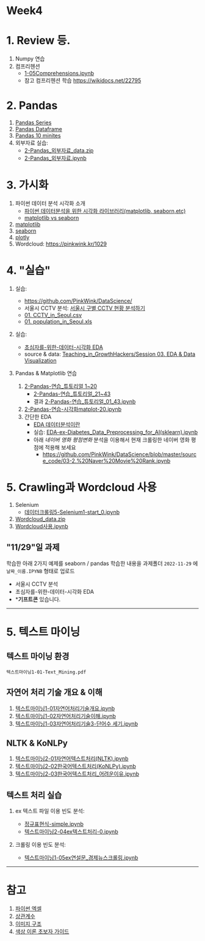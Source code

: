 # Week4

# 1. Review 등.

1. Numpy 연습
2. 컴프리헨션
    - [1-05Comprehensions.ipynb](notebooks/1-05Comprehensions.ipynb)
    - 참고 컴프리헨션 학습 https://wikidocs.net/22795

# 2. Pandas

1. [Pandas Series](notebooks/2-04Pandas_Series-0.ipynb)
2. [Pandas Dataframe](notebooks/2-05Pandas_DataFrame-0.ipynb)
3. [Pandas 10 minites](https://pandas.pydata.org/docs/user_guide/10min.html)
4. 외부자료 실습:
    - [2-Pandas_외부자료_data.zip](notebooks/2-Pandas_외부자료_data.zip)
    - [2-Pandas_외부자료.ipynb](notebooks/2-Pandas_외부자료.ipynb)



# 3. 가시화

1. 파이썬 데이터 분석 시각화 소개
    - [파이썬 데이터분석을 위한 시각화 라이브러리(matplotlib, seaborn,etc)](https://modulabs.co.kr/blog/python-data-analysis-matplotlib-seaborn-etc/#:~:text=Matplotlib%20vs%20seaborn,-Matplotlib%20%EB%8A%94%20%EC%A7%80%EC%86%8D%EC%A0%81&text=%EC%88%98%EB%A7%8E%EC%9D%80%20%EB%A0%8C%EB%8D%94%EB%A7%81%20%EB%B0%B1%EC%97%94%EB%93%9C%EB%A5%BC%20%EC%A0%9C%EA%B3%B5,%EB%90%9C%20Python%20%ED%94%8C%EB%A1%9C%ED%8C%85%20%EB%9D%BC%EC%9D%B4%EB%B8%8C%EB%9F%AC%EB%A6%AC%EC%9E%85%EB%8B%88%EB%8B%A4.)
    - [matplotlib vs seaborn](https://datauntold.com/matplotlib-vs-seaborn/)
1. [matplotlib](notebooks/2-가시화1-Matplotlib.ipynb)
2. [seaborn](notebooks/2-가시화2-Seaborn.ipynb)
3. [plotly](notebooks/2-가시화3-Plotly.ipynb)
4. Wordcloud: https://pinkwink.kr/1029



# 4. "실습"
1. 실습:
    - https://github.com/PinkWink/DataScience/
    - 서울시 CCTV 분석: [서울시 구별 CCTV 현황 분석하기](https://github.com/PinkWink/DataScience/blob/master/source_code/01.%20Basic%20of%20Python%2C%20Pandas%20and%20Matplotlib%20%20via%20analysis%20of%20CCTV%20in%20Seoul.ipynb)
    - [01. CCTV_in_Seoul.csv](https://github.com/PinkWink/DataScience/blob/master/data/01.%20CCTV_in_Seoul.csv)
    - [01. population_in_Seoul.xls](https://github.com/PinkWink/DataScience/blob/master/data/01.%20population_in_Seoul.xls)

2. 실습:
    - [초심자를-위한-데이터-시각화 EDA](https://medium.com/bondata/%EC%B4%88%EC%8B%AC%EC%9E%90%EB%A5%BC-%EC%9C%84%ED%95%9C-%EB%8D%B0%EC%9D%B4%ED%84%B0-%EC%8B%9C%EA%B0%81%ED%99%94-eda-%EA%B0%80%EC%9D%B4%EB%93%9C%EB%9D%BC%EC%9D%B8-%EC%8B%A4%EC%8A%B5-62d11f93e17e)
    - source & data: [Teaching_in_GrowthHackers/Session 03. EDA & Data Visualization](https://github.com/BokyungChoi/teaching_in_GrowthHackers/tree/master/Session%2003.%20EDA%20%26%20Data%20Visualization)

3. Pandas & Matplotlib 연습
   1. [2-Pandas-연습_튜토리얼 1~20](notebooks/2-Pandas-연습_튜토리얼_19Q.ipynb)
      - [2-Pandas-연습_튜토리얼_21~43](notebooks/2-Pandas-연습_튜토리얼_20Q_43.ipynb.ipynb)
      - 결과 [2-Pandas-연습_튜토리얼_01_43.ipynb](notebooks/2-Pandas-연습_튜토리얼_01_43.ipynb)
   2. [2-Pandas-연습-시각화matplot-20.ipynb](notebooks/2-Pandas-연습-시각화matplot-20Q.ipynb)
   <!--       - [2-Pandas-연습_튜토리얼_01_43_A.ipynb](notebooks/2-Pandas-연습_튜토리얼_01_43_A.ipynb)
       - [2-Pandas-연습-시각화matplot-20_A.ipynb](notebooks/2-Pandas-연습-시각화matplot-20_A.ipynb) -->
   3. 간단한 EDA
       - [EDA 데이터분석이란](notebooks/5_02EDA데이터분석이란.ipynb)
       - 실습: [EDA-ex-Diabetes_Data_Preprocessing_for_AI(sklearn).ipynb](notebooks/5_01EDA-Data_Preprocessing_for_AI(sklearn).ipynb)
       - 아래 *네이버 영화 평점변화* 분석을 이용해서 현재 크롤링한 네이버 영화 평점에 적용해 보세요
           - https://github.com/PinkWink/DataScience/blob/master/source_code/03-2.%20Naver%20Movie%20Rank.ipynb

# 5. Crawling과 Wordcloud 사용

1. Selenium
    - [데이터크롤링5-Selenium1-start_0.ipynb](notebooks/데이터크롤링5-Selenium1-start_0.ipynb)
3. [Wordcloud_data.zip](notebooks/Wordcloud_data.zip)
4. [Wordcloud사용.ipynb](notebooks/Wordcloud사용.ipynb)



<!--
6. 실습: 네이버영화랭킹 크롤링 결과 분석
 - 참고: https://github.com/PinkWink/DataScience/blob/master/source_code/03-2.%20Naver%20Movie%20Rank.ipynb

3. "실습" Selenium 이용 클롤링과 데이터 수집
4. KRX 주식시세 크롤링
    - requests 이용 POST 방식
-->


## "11/29"일 과제

학습한 아래 2가지 예제를 seaborn / pandas 학습한 내용을 과제폴더 `2022-11-29` 에 `날짜_이름.IPYNB` 형태로 업로드
 - 서울시 CCTV 분석
 - 초심자를-위한-데이터-시각화 EDA
 - ***기프트콘** 있습니다.

---



# 5. 텍스트 마이닝

## 텍스트 마이닝 환경

`텍스트마이닝1-01-Text_Mining.pdf`
 
## 자연어 처리 기술 개요 & 이해

1. [텍스트마이닝1-01자연어처리기술개요.ipynb](!notebooks/텍스트마이닝1-01자연어처리기술1-개요.ipynb)
2. [텍스트마이닝1-02자연어처리기술이해.ipynb](!notebooks/텍스트마이닝1-02자연어처리기술2-이해.ipynb)
3. [텍스트마이닝1-03자연어처리기술3-단어수 세기.ipynb](!notebooks/텍스트마이닝1-03자연어처리기술3-단어수세기.ipynb)

## NLTK & KoNLPy

1. [텍스트마이닝2-01자연어텍스트처리(NLTK).ipynb](!notebooks/텍스트마이닝2-01자연어텍스트처리(NLTK).ipynb)
2. [텍스트마이닝2-02한국어텍스트처리(KoNLPy).ipynb](!notebooks/텍스트마이닝2-02한국어텍스트처리(KoNLPy).ipynb)
3. [텍스트마이닝2-03한국어텍스트처리_어려운이유.ipynb](!notebooks/텍스트마이닝2-03한국어텍스트처리_어려운이유.ipynb)


## 텍스트 처리 실습

1. ex 텍스트 파일 이용 빈도 분석:
   - [정규표현식-simple.ipynb](!notebooks/정규표현식-simple.ipynb)
   - [텍스트마이닝2-04ex텍스트처리-0.ipynb](!notebooks/텍스트마이닝2-04ex텍스트처리-0.ipynb)

3. 크롤링 이용 빈도 분석:
   - [텍스트마이닝1-05ex연설문_경제뉴스크롤링.ipynb](!notebooks/텍스트마이닝2-05ex연설문_경제뉴스-빈도분석.ipynb)


---
# 참고

1. [파이썬 엑셀](https://github.com/wikibook/pyexcel)
1. [상관계수](https://mindscale.kr/course/basic-stat-python/6/)
2. [이미지 구조](https://jehyunlee.github.io/2019/12/16/ImageJ-tutorial-2-ImageFileStructure/)
3. [색상 이론 초보자 가이드](https://designlog.org/2512785)

